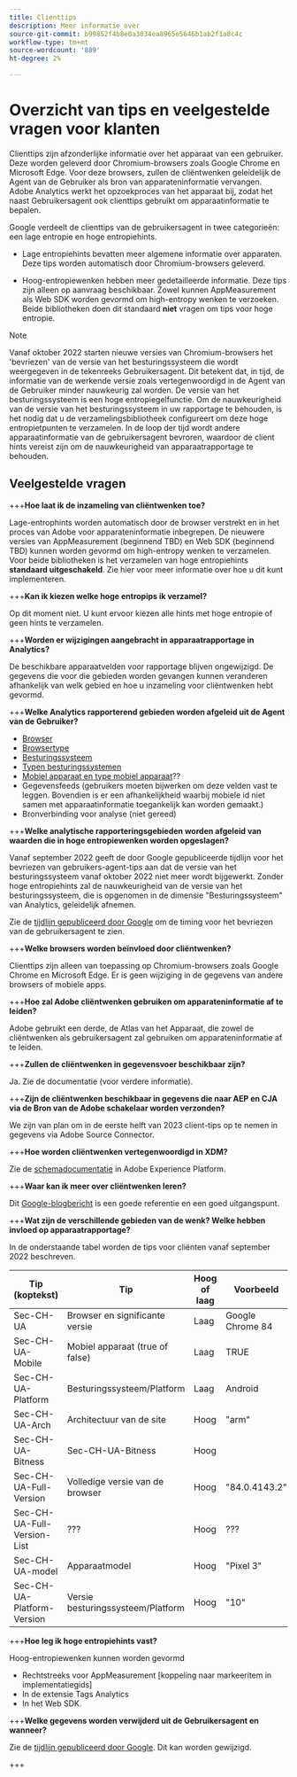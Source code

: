 ```yaml
---
title: Clienttips
description: Meer informatie over
source-git-commit: b99852f4b8e0a3034ea8965e5646b1ab2f1a8c4c
workflow-type: tm+mt
source-wordcount: '889'
ht-degree: 2%

---
```



# Overzicht van tips en veelgestelde vragen voor klanten

Clienttips zijn afzonderlijke informatie over het apparaat van een gebruiker. Deze worden geleverd door Chromium-browsers zoals Google Chrome en Microsoft Edge. Voor deze browsers, zullen de cliëntwenken geleidelijk de Agent van de Gebruiker als bron van apparateninformatie vervangen. Adobe Analytics werkt het opzoekproces van het apparaat bij, zodat het naast Gebruikersagent ook clienttips gebruikt om apparaatinformatie te bepalen.

Google verdeelt de clienttips van de gebruikersagent in twee categorieën: een lage entropie en hoge entropiehints.

* Lage entropiehints bevatten meer algemene informatie over apparaten. Deze tips worden automatisch door Chromium-browsers geleverd.

* Hoog-entropiewenken hebben meer gedetailleerde informatie. Deze tips zijn alleen op aanvraag beschikbaar. Zowel kunnen AppMeasurement als Web SDK worden gevormd om high-entropy wenken te verzoeken. Beide bibliotheken doen dit standaard **niet** vragen om tips voor hoge entropie.

>[!NOTE]
>
>Vanaf oktober 2022 starten nieuwe versies van Chromium-browsers het &#39;bevriezen&#39; van de versie van het besturingssysteem die wordt weergegeven in de tekenreeks Gebruikersagent. Dit betekent dat, in tijd, de informatie van de werkende versie zoals vertegenwoordigd in de Agent van de Gebruiker minder nauwkeurig zal worden. De versie van het besturingssysteem is een hoge entropiegelfunctie. Om de nauwkeurigheid van de versie van het besturingssysteem in uw rapportage te behouden, is het nodig dat u de verzamelingsbibliotheek configureert om deze hoge entropietpunten te verzamelen. In de loop der tijd wordt andere apparaatinformatie van de gebruikersagent bevroren, waardoor de client hints vereist zijn om de nauwkeurigheid van apparaatrapportage te behouden.

## Veelgestelde vragen

+++**Hoe laat ik de inzameling van cliëntwenken toe?**

Lage-entrophints worden automatisch door de browser verstrekt en in het proces van Adobe voor apparateninformatie inbegrepen. De nieuwere versies van AppMeasurement (beginnend TBD) en Web SDK (beginnend TBD) kunnen worden gevormd om high-entropy wenken te verzamelen. Voor beide bibliotheken is het verzamelen van hoge entropiehints **standaard uitgeschakeld**. Zie hier voor meer informatie over hoe u dit kunt implementeren.

+++**Kan ik kiezen welke hoge entropips ik verzamel?**

Op dit moment niet. U kunt ervoor kiezen alle hints met hoge entropie of geen hints te verzamelen.

+++**Worden er wijzigingen aangebracht in apparaatrapportage in Analytics?**

De beschikbare apparaatvelden voor rapportage blijven ongewijzigd. De gegevens die voor die gebieden worden gevangen kunnen veranderen afhankelijk van welk gebied en hoe u inzameling voor cliëntwenken hebt gevormd.

+++**Welke Analytics rapporterend gebieden worden afgeleid uit de Agent van de Gebruiker?**

* [Browser](https://experienceleague.adobe.com/docs/analytics/components/dimensions/browser.html?lang=en)
* [Browsertype](https://experienceleague.adobe.com/docs/analytics/components/dimensions/browser-type.html?lang=en)
* [Besturingssysteem](https://experienceleague.adobe.com/docs/analytics/components/dimensions/operating-systems.html?lang=en)
* [Typen besturingssystemen](https://experienceleague.adobe.com/docs/analytics/components/dimensions/operating-system-types.html?lang=en)
* [Mobiel apparaat en type mobiel apparaat](https://experienceleague.adobe.com/docs/analytics/components/dimensions/mobile-dimensions.html?lang=en)??
* Gegevensfeeds (gebruikers moeten bijwerken om deze velden vast te leggen. Bovendien is er een afhankelijkheid waarbij mobiele id niet samen met apparaatinformatie toegankelijk kan worden gemaakt.)
* Bronverbinding voor analyse (niet gereed)

+++**Welke analytische rapporteringsgebieden worden afgeleid van waarden die in hoge entropiewenken worden opgeslagen?**

Vanaf september 2022 geeft de door Google gepubliceerde tijdlijn voor het bevriezen van gebruikers-agent-tips aan dat de versie van het besturingssysteem vanaf oktober 2022 niet meer wordt bijgewerkt. Zonder hoge entropiehints zal de nauwkeurigheid van de versie van het besturingssysteem, die is opgenomen in de dimensie &quot;Besturingssysteem&quot; van Analytics, geleidelijk afnemen.

Zie de [tijdlijn gepubliceerd door Google](https://blog.chromium.org/2021/09/user-agent-reduction-origin-trial-and-dates.html) om de timing voor het bevriezen van de gebruikersagent te zien.

+++**Welke browsers worden beïnvloed door cliëntwenken?**

Clienttips zijn alleen van toepassing op Chromium-browsers zoals Google Chrome en Microsoft Edge. Er is geen wijziging in de gegevens van andere browsers of mobiele apps.

+++**Hoe zal Adobe cliëntwenken gebruiken om apparateninformatie af te leiden?**

Adobe gebruikt een derde, de Atlas van het Apparaat, die zowel de cliëntwenken als gebruikersagent zal gebruiken om apparateninformatie af te leiden.

+++**Zullen de cliëntwenken in gegevensvoer beschikbaar zijn?**

Ja. Zie de documentatie (voor verdere informatie).

+++**Zijn de cliëntwenken beschikbaar in gegevens die naar AEP en CJA via de Bron van de Adobe schakelaar worden verzonden?**

We zijn van plan om in de eerste helft van 2023 client-tips op te nemen in gegevens via Adobe Source Connector.

+++**Hoe worden cliëntwenken vertegenwoordigd in XDM?**

Zie de [schemadocumentatie](https://github.com/adobe/xdm/blob/master/components/datatypes/browserdetails.schema.json#L121) in Adobe Experience Platform.

+++**Waar kan ik meer over cliëntwenken leren?**

Dit [Google-blogbericht](https://web.dev/user-agent-client-hints/) is een goede referentie en een goed uitgangspunt.

+++**Wat zijn de verschillende gebieden van de wenk? Welke hebben invloed op apparaatrapportage?**

In de onderstaande tabel worden de tips voor cliënten vanaf september 2022 beschreven.

| Tip (koptekst) | Tip | Hoog of laag | Voorbeeld | Analyses die velden rapporteren |
| --- | --- | --- | --- | --- |
| Sec-CH-UA | Browser en significante versie | Laag | Google Chrome 84 | [Browser](https://experienceleague.adobe.com/docs/analytics/components/dimensions/browser.html?lang=en) en [Browsertype](https://experienceleague.adobe.com/docs/analytics/components/dimensions/browser-type.html?lang=en) |
| Sec-CH-UA-Mobile | Mobiel apparaat (true of false) | Laag | TRUE | [Mobiel apparaat en type mobiel apparaat](https://experienceleague.adobe.com/docs/analytics/components/dimensions/mobile-dimensions.html?lang=en)?? |
| Sec-CH-UA-Platform | Besturingssysteem/Platform | Laag | Android | [Besturingssysteem](https://experienceleague.adobe.com/docs/analytics/components/dimensions/operating-systems.html?lang=en) |
| Sec-CH-UA-Arch | Architectuur van de site | Hoog | &quot;arm&quot; | Geen? |
| Sec-CH-UA-Bitness | Sec-CH-UA-Bitness | Hoog |  | Geen? |
| Sec-CH-UA-Full-Version | Volledige versie van de browser | Hoog | &quot;84.0.4143.2&quot; | Geen? |
| Sec-CH-UA-Full-Version-List | ??? | Hoog | ??? | Geen? |
| Sec-CH-UA-model | Apparaatmodel | Hoog | &quot;Pixel 3&quot; | Geen? |
| Sec-CH-UA-Platform-Version | Versie besturingssysteem/Platform | Hoog | &quot;10&quot; | [Besturingssysteem](https://experienceleague.adobe.com/docs/analytics/components/dimensions/operating-systems.html?lang=en) |

+++**Hoe leg ik hoge entropiehints vast?**

Hoog-entropiewenken kunnen worden gevormd

* Rechtstreeks voor AppMeasurement [koppeling naar markeeritem in implementatiegids]
* In de extensie Tags Analytics
* In het Web SDK.

+++**Welke gegevens worden verwijderd uit de Gebruikersagent en wanneer?**

Zie de [tijdlijn gepubliceerd door Google](https://blog.chromium.org/2021/09/user-agent-reduction-origin-trial-and-dates.html). Dit kan worden gewijzigd.

+++